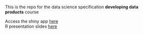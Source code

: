 This is the repo for the data science specification **developing data products** course

Access the shiny app [here](https://divingintogeneticsandgenomics.shinyapps.io/shiny_App)  
R presentation slides [here](http://rpubs.com/crazyhottommy/hclust_app_presentation)
